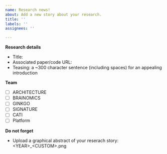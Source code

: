 ```yaml
---
name: Research news!
about: Add a new story about your research.
title: ''
labels: ''
assignees: ''

---
```


**Research details**
- Title:
- Associated paper/code URL:
- Teasing: a ~300 character sentence (including spaces) for an appealing introduction

**Team**
- [ ] ARCHITECTURE
- [ ] BRAINOMICS
- [ ] GINKGO
- [ ] SIGNATURE
- [ ] CATI
- [ ] Platform

**Do not forget**
- Upload a graphical abstract of your reserach story: \<YEAR\>_\<CUSTOM\>.png
